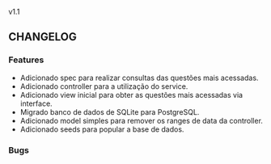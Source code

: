 v1.1
## CHANGELOG
### Features
- Adicionado spec para realizar consultas das questões mais acessadas.
- Adicionado controller para a utilização do service.
- Adicionado view inicial para obter as questões mais acessadas via interface.
- Migrado banco de dados de SQLite para PostgreSQL.
- Adicionado model simples para remover os ranges de data da controller.
- Adicionado seeds para popular a base de dados.

### Bugs
